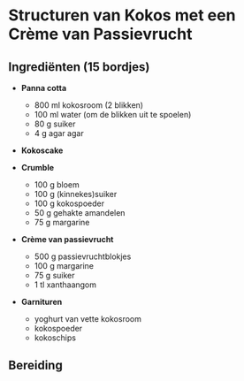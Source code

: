 # Structuren van Kokos met een Crème van Passievrucht

## Ingrediënten (15 bordjes)

* **Panna cotta**
  * 800 ml kokosroom (2 blikken)
  * 100 ml water (om de blikken uit te spoelen)
  * 80 g suiker
  * 4 g agar agar

* **Kokoscake**

* **Crumble**
  * 100 g bloem
  * 100 g (kinnekes)suiker
  * 100 g kokospoeder
  * 50 g gehakte amandelen
  * 75 g margarine

* **Crème van passievrucht**
  * 500 g passievruchtblokjes
  * 100 g margarine
  * 75 g suiker
  * 1 tl xanthaangom

* **Garnituren**
  * yoghurt van vette kokosroom
  * kokospoeder
  * kokoschips

## Bereiding

